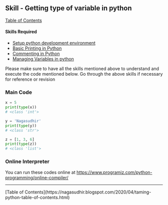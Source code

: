 ## Skill - Getting type of variable in python
[Table of Contents](https://nagasudhir.blogspot.com/2020/04/taming-python-table-of-contents.html)

#### Skills Required
* [Setup python development environment](https://nagasudhir.blogspot.com/2020/04/setup-python-development-environment_14.html)
* [Basic Printing in Python](https://nagasudhir.blogspot.com/2020/04/basic-printing-in-python.html)
* [Commenting in Python](https://nagasudhir.blogspot.com/2020/04/comments-in-python.html)
* [Managing Variables in python](https://nagasudhir.blogspot.com/2020/04/managing-variables-in-python.html)

Please make sure to have all the skills mentioned above to understand and execute the code mentioned below. Go through the above skills if necessary for reference or revision

### Main Code
```python
x = 5
print(type(x))
# <class 'int'>

y = 'Nagasudhir'
print(type(y))
# <class 'str'>

z = [1, 3, 6]
print(type(z))
# <class 'list'>
```

### Online Interpreter
You can run these codes online at https://www.programiz.com/python-programming/online-compiler/

<hr/>
[Table of Contents](https://nagasudhir.blogspot.com/2020/04/taming-python-table-of-contents.html)
<!--stackedit_data:
eyJwcm9wZXJ0aWVzIjoidGl0bGU6IEdldHRpbmcgdHlwZSBvZi
BweXRob24gdmFyaWFibGVcbmF1dGhvcjogTmFnYXN1ZGhpciBQ
dWxsYVxudGFnczogJ3B5dGhvbiwgbGVhcm5pbmcsIHR1dG9yaW
FsLCB0YW1pbmdfcHl0aG9uX3NraWxsJ1xuY2F0ZWdvcmllczog
dGFtaW5nX3B5dGhvbl9za2lsbFxuZGF0ZTogJzIwMjAtMDUtMD
YnXG4iLCJoaXN0b3J5IjpbMTA5MzgzMjk5Nl19
-->